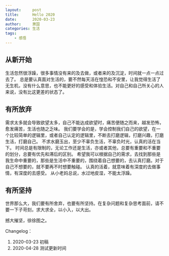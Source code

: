 ```yaml
---
layout:     post
title:      Hello 2020
date:       2020-03-23
author:     萧国
categories: 生活
tags:
    - 感悟
---
```



## 从新开始
生活忽然很浮躁，很多事情没有来的及去做，或者来的及沉淀，时间就一点一点过去了。
总是要认真面对生活的，要不然每天活在惶恐和不安里，让我觉得生活了无生机，没有什么意思，也不能更好的感受和体验生活。对自己和自己所关心的人来说，没有比这更差的状态了。

<!-- more -->
## 有所放弃
需求太多就会导致欲望太多，自己不能达成欲望时，痛苦便随之而来，越发恐怖，愈发痛苦，生活也随之乏味。
我们要学会的是，学会控制我们自己的欲望，在一个比较简单的逻辑里，或者自己认定的逻辑里，不断去打磨逻辑，打磨兴趣，打磨生活，打磨自己。
不求水磨玉出，至少不辜负生活，不辜负时光，认真的活在当下。
时间总是有限制的，无论工作还是生活，亦或者其他，总要有重要和不重要的划分，总要有优先和滞后的区别。
希望我可以根据自己的需求，去找到那些是我生命中重要的，那些是生活中不重要的，围绕着自己想要的，去认真打磨。对于自己不想要的，就不要再不时想要触碰。
认真的活着，就意味着有深度的去做事情，有深度的去感受。
从小老妈总说，水过地皮湿，不能太浮躁。

## 有所坚持
世界那么大，我们要有所舍弃，也要有所坚持。在复杂问题和复杂思考面前，请不要一下子苛刻，求大求全，以小入，以大出。

撼大摧坚，徐徐图之。



Changelog：
1. 2020-03-23 初稿
2. 2020-04-28 测试更新时间